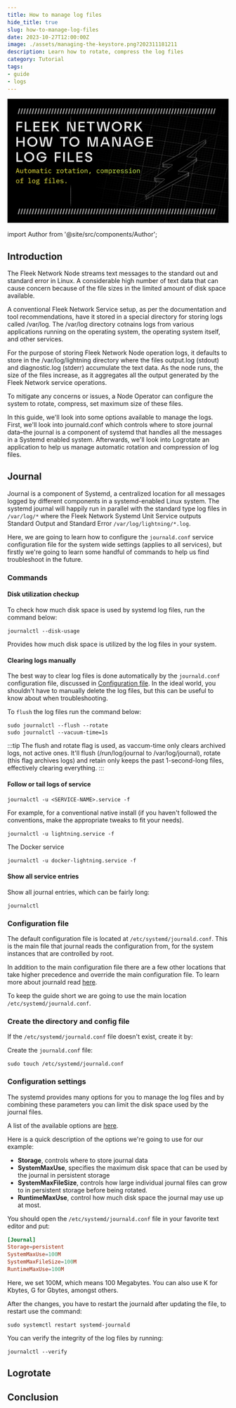 ```yaml
---
title: How to manage log files
hide_title: true
slug: how-to-manage-log-files
date: 2023-10-27T12:00:00Z
image: ./assets/managing-the-keystore.png?202311181211
description: Learn how to rotate, compress the log files
category: Tutorial
tags:
- guide
- logs
---
```


![How to manage log files](./assets/how-to-manage-log-files.png?202310271441)

import Author from '@site/src/components/Author';

## Introduction

The Fleek Network Node streams text messages to the standard out and standard error in Linux. A considerable high number of text data that can cause concern because of the file sizes in the limited amount of disk space available.

A conventional Fleek Network Service setup, as per the documentation and tool recommendations, have it stored in a special directory for storing logs called /var/log. The /var/log directory cotnains logs from various applications running on the operating system, the operating system itself, and other services.

For the purpose of storing Fleek Network Node operation logs, it defaults to store in the /var/log/lightning directory where the files output.log (stdout) and diagnostic.log (stderr) accumulate the text data. As the node runs, the size of the files increase, as it aggregates all the output generated by the Fleek Network service operations.

To mitigate any concerns or issues, a Node Operator can configure the system to rotate, compress, set maximum size of these files.

In this guide, we'll look into some options available to manage the logs. First, we'll look into journald.conf which controls where to store journal data–the journal is a component of systemd that handles all the messages in a Systemd enabled system. Afterwards, we'll look into Logrotate an application to help us manage automatic rotation and compression of log files.

## Journal

Journal is a component of Systemd, a centralized location for all messages logged by different components in a systemd-enabled Linux system. The systemd journal will happily run in parallel with the standard type log files in `/var/log/*` where the Fleek Network Systemd Unit Service outputs Standard Output and Standard Error `/var/log/lightning/*.log`.

Here, we are going to learn how to configure the `journald.conf` service configuration file for the system wide settings (applies to all services), but firstly we're going to learn some handful of commands to help us find troubleshoot in the future.

### Commands

#### Disk utilization checkup

To check how much disk space is used by systemd log files, run the command below:

```
journalctl --disk-usage
```

Provides how much disk space is utilized by the log files in your system.

#### Clearing logs manually

The best way to clear log files is done automatically by the `journald.conf` configuration file, discussed in [Configuration file](#configuration-file). In the ideal world, you shouldn't have to manually delete the log files, but this can be useful to know about when troubleshooting.

To `flush` the log files run the command below:

```
sudo journalctl --flush --rotate
sudo journalctl --vacuum-time=1s
```

:::tip
The flush and rotate flag is used, as vaccum-time only clears archived logs, not active ones. It'll flush (/run/log/journal to /var/log/journal), rotate (this flag archives logs) and retain only keeps the past 1-second-long files, effectively clearing everything.
:::

#### Follow or tail logs of service

```
journalctl -u <SERVICE-NAME>.service -f
```

For example, for a conventional native install (if you haven't followed the conventions, make the appropriate tweaks to fit your needs).

```
journalctl -u lightning.service -f
```

The Docker service

```
journalctl -u docker-lightning.service -f
```

#### Show all service entries

Show all journal entries, which can be fairly long:

```
journalctl
```

### Configuration file

The default configuration file is located at `/etc/systemd/journald.conf`. This is the main file that journal reads the configuration from, for the system instances that are controlled by root.

In addition to the main configuration file there are a few other locations that take higher precedence and override the main configuration file. To learn more about journald read [here](https://www.freedesktop.org/software/systemd/man/latest/journald.conf.html#Options).

To keep the guide short we are going to use the main location `/etc/systemd/journald.conf`.

### Create the directory and config file

If the `/etc/systemd/journald.conf` file doesn't exist, create it by:

Create the `journald.conf` file:

```
sudo touch /etc/systemd/journald.conf
```

### Configuration settings

The systemd provides many options for you to manage the log files and by combining these parameters you can limit the disk space used by the journal files.

A list of the available options are [here](https://www.freedesktop.org/software/systemd/man/latest/journald.conf.html#Options).

Here is a quick description of the options we're going to use for our example:

- **Storage**, controls where to store journal data	
- **SystemMaxUse**, specifies the maximum disk space that can be used by the journal in persistent storage
- **SystemMaxFileSize**, controls how large individual journal files can grow to in persistent storage before being rotated.
- **RuntimeMaxUse**, control how much disk space the journal may use up at most.

You should open the `/etc/systemd/journald.conf` file in your favorite text editor and put:

```toml
[Journal]
Storage=persistent
SystemMaxUse=100M
SystemMaxFileSize=100M
RuntimeMaxUse=100M
```

Here, we set 100M, which means 100 Megabytes. You can also use K for Kbytes, G for Gbytes, amongst others.

After the changes, you have to restart the journald after updating the file, to restart use the command:

```
sudo systemctl restart systemd-journald
```

You can verify the integrity of the log files by running:

```
journalctl --verify
```

## Logrotate



## Conclusion

<Author
    name="Helder Oliveira"
    image="https://github.com/heldrida.png"
    title="Software Developer + DX"
    url="https://github.com/heldrida"
/>